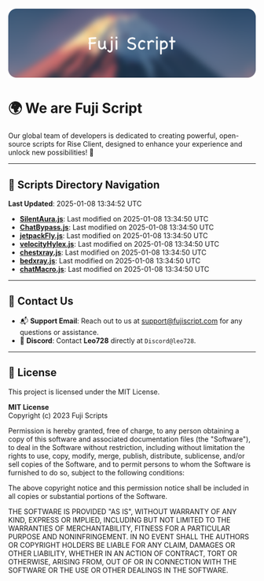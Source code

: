 ![Banner](.github/b.webp)

# 🌍 **We are Fuji Script**

Our global team of developers is dedicated to creating powerful, open-source scripts for Rise Client, designed to enhance your experience and unlock new possibilities! 🌟

---
<!-- SCRIPTS_NAVIGATION_START -->
## 📂 **Scripts Directory Navigation**

**Last Updated**: 2025-01-08 13:34:52 UTC

- **[SilentAura.js](scripts/SilentAura.js)**: Last modified on 2025-01-08 13:34:50 UTC
- **[ChatBypass.js](scripts/ChatBypass.js)**: Last modified on 2025-01-08 13:34:50 UTC
- **[jetpackFly.js](scripts/jetpackFly.js)**: Last modified on 2025-01-08 13:34:50 UTC
- **[velocityHylex.js](scripts/velocityHylex.js)**: Last modified on 2025-01-08 13:34:50 UTC
- **[chestxray.js](scripts/chestxray.js)**: Last modified on 2025-01-08 13:34:50 UTC
- **[bedxray.js](scripts/bedxray.js)**: Last modified on 2025-01-08 13:34:50 UTC
- **[chatMacro.js](scripts/chatMacro.js)**: Last modified on 2025-01-08 13:34:50 UTC

<!-- SCRIPTS_NAVIGATION_END -->

---

## 💬 **Contact Us**  
- 📬 **Support Email**: Reach out to us at [support@fujiscript.com](mailto:support@fujiscript.com) for any questions or assistance.  
- 💬 **Discord**: Contact **Leo728** directly at `Discord@leo728`.

---

## 📜 **License**

This project is licensed under the MIT License.  

**MIT License**  
Copyright (c) 2023 Fuji Scripts  

Permission is hereby granted, free of charge, to any person obtaining a copy of this software and associated documentation files (the "Software"), to deal in the Software without restriction, including without limitation the rights to use, copy, modify, merge, publish, distribute, sublicense, and/or sell copies of the Software, and to permit persons to whom the Software is furnished to do so, subject to the following conditions:  

The above copyright notice and this permission notice shall be included in all copies or substantial portions of the Software.  

THE SOFTWARE IS PROVIDED "AS IS", WITHOUT WARRANTY OF ANY KIND, EXPRESS OR IMPLIED, INCLUDING BUT NOT LIMITED TO THE WARRANTIES OF MERCHANTABILITY, FITNESS FOR A PARTICULAR PURPOSE AND NONINFRINGEMENT. IN NO EVENT SHALL THE AUTHORS OR COPYRIGHT HOLDERS BE LIABLE FOR ANY CLAIM, DAMAGES OR OTHER LIABILITY, WHETHER IN AN ACTION OF CONTRACT, TORT OR OTHERWISE, ARISING FROM, OUT OF OR IN CONNECTION WITH THE SOFTWARE OR THE USE OR OTHER DEALINGS IN THE SOFTWARE.  
